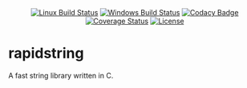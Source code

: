 <div align="center">
	<a href="https://travis-ci.org/boyerjohn/rapidstring"><img src="https://travis-ci.org/boyerjohn/rapidstring.svg?branch=master" alt="Linux Build Status" /></a>
	<a href="https://ci.appveyor.com/project/boyerjohn/rapidstring"><img src="https://ci.appveyor.com/api/projects/status/494kxn36lpqaxonc?svg=true" alt="Windows Build Status" /></a>
	<a href="https://www.codacy.com/app/boyerjohn/rapidstring"><img src="https://api.codacy.com/project/badge/Grade/1867313274704419904810314f038c84" alt="Codacy Badge" /></a>
	<a href='https://coveralls.io/github/boyerjohn/rapidstring?branch=master'><img src='https://coveralls.io/repos/github/boyerjohn/rapidstring/badge.svg?branch=master' alt='Coverage Status' /></a>
	<a href="https://github.com/boyerjohn/rapidstring/blob/master/LICENSE"><img src="https://img.shields.io/badge/license-MIT-blue.svg" alt="License" /></a>
</div>

# rapidstring
A fast string library written in C.
